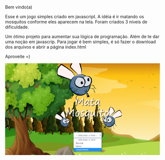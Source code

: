 Bem vindo(a)

Esse é um jogo simples criado em javascript. A idéia é ir matando os mosquitos conforme eles aparecem na tela. Foram criados 3 níveis de dificuldade. 

Um ótimo projeto para aumentar sua lógica de programação. Além de te dar uma noção em javascrip. Para jogar é bem simples, é só fazer o download dos arquivos e abrir
a página index.html

Aproveite =)

<img src="/imagens/mosquito.png" alt="mosquito"/>
